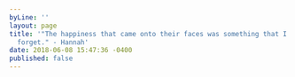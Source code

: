 ```yaml
---
byLine: ''
layout: page
title: '"The happiness that came onto their faces was something that I will never
  forget." - Hannah'
date: 2018-06-08 15:47:36 -0400
published: false
---
```

